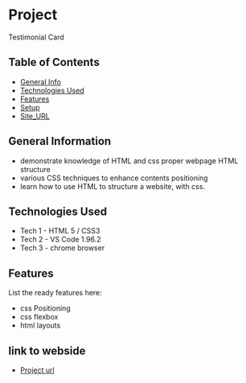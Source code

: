 # Project
Testimonial Card 


## Table of Contents
* [General Info](#general-information)
* [Technologies Used](#technologies-used)
* [Features](#features)
* [Setup](#setup)
* [Site_URL](https://roadmap.sh/projects/changelog-component)

## General Information
- demonstrate knowledge of HTML and css proper webpage HTML structure
-  various CSS techniques to enhance contents positioning
- learn how to use HTML to structure a website, with css.

## Technologies Used
- Tech 1 - HTML 5 / CSS3
- Tech 2 - VS Code 1.96.2
- Tech 3 - chrome browser

## Features
List the ready features here:
- css Positioning
- css flexbox
- html layouts


## link to webside
- [Project url](https://roadmap.sh/projects/testimonial-cards)
